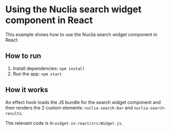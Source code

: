 # Using the Nuclia search widget component in React

This example shows how to use the Nuclia search widget component in React.

## How to run

1. Install dependencies: `npm install`
2. Run the app: `npm start`

## How it works

An effect hook loads the JS bundle for the search widget component and then renders the 2 custom elements: `nuclia-search-bar` and `nuclia-search-results`.

The relevant code is in `widget-in-react/src/Widget.js`.
